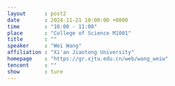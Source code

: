 ```yaml
---
layout      : post2
date        : 2024-11-21 10:00:00 +0800
time        : "10:00 - 11:00"
place       : "College of Science M1001"
title       : ""
speaker     : "Wei Wang"
affiliation : "Xi'an Jiaotong University"
homepage    : "https://gr.xjtu.edu.cn/web/wang_weiw"
tencent     : ""
show        : ture
--- 
```

